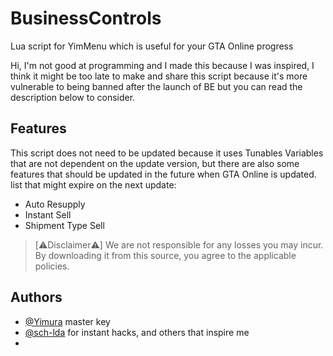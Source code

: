# BusinessControls
Lua script for YimMenu which is useful for your GTA Online progress

Hi, I'm not good at programming and I made this because I was inspired, I think it might be too late to make and share this script because it's more vulnerable to being banned after the launch of BE but you can read the description below to consider.

## Features
This script does not need to be updated because it uses Tunables Variables that are not dependent on the update version, but there are also some features that should be updated in the future when GTA Online is updated. list that might expire on the next update:

- Auto Resupply
- Instant Sell
- Shipment Type Sell

> [⚠︎Disclaimer⚠︎]
> We are not responsible for any losses you may incur.
> By downloading it from this source, you agree to the applicable policies.

## Authors
- [@Yimura](https://www.github.com/Yimura) master key
- [@sch-lda](https://www.github.com/sch-lda) for instant hacks, and others that inspire me
- 
